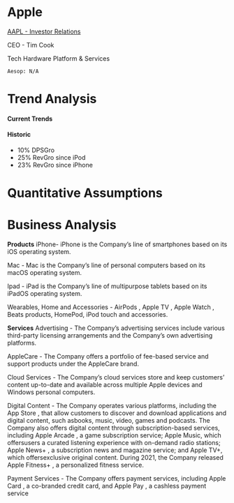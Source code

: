 # Apple
[AAPL - Investor Relations](https://investor.apple.com/investor-relations/default.aspx)

CEO - Tim Cook

Tech Hardware Platform & Services

```
Aesop: N/A 
```

# Trend Analysis
#### Current Trends 

#### Historic 
- 10% DPSGro
- 25% RevGro since iPod
- 23% RevGro since iPhone

# Quantitative Assumptions 

# Business Analysis
**Products**
iPhone- iPhone is the Company’s line of smartphones based on its iOS operating system.

Mac - Mac is the Company’s line of personal computers based on its macOS operating system. 

Ipad - iPad is the Company’s line of multipurpose tablets based on its iPadOS operating system. 

Wearables, Home and Accessories - AirPods , Apple TV , Apple Watch , Beats products, HomePod, iPod touch and accessories. 

**Services**
Advertising - The Company’s advertising services include various third-party licensing arrangements and the Company’s own advertising platforms. 

AppleCare - The Company offers a portfolio of fee-based service and support products under the AppleCare brand. 

Cloud Services - The Company’s cloud services store and keep customers’ content up-to-date and available across multiple Apple devices and Windows personal computers.

Digital Content - The Company operates various platforms, including the App Store , that allow customers to discover and download applications and digital content, such asbooks, music, video, games and podcasts. The Company also offers digital content through subscription-based services, including Apple Arcade , a game subscription service; Apple Music, which offersusers a curated listening experience with on-demand radio stations; Apple News+ , a subscription news and magazine service; and Apple TV+, which offersexclusive original content. During 2021, the Company released Apple Fitness+ , a personalized fitness service. 

Payment Services - The Company offers payment services, including Apple Card , a co-branded credit card, and Apple Pay , a cashless payment service